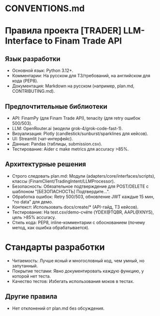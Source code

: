 # CONVENTIONS.md
# Правила проекта [TRADER] LLM-Interface to Finam Trade API

## Язык разработки
- Основной язык: Python 3.12+.
- Комментарии: На русском для ТЗ/требований, на английском для кода (PEP8).
- Документация: Markdown на русском (например, plan.md, CONTRIBUTING.md).

## Предпочтительные библиотеки
- API: FinamPy (для Finam Trade API), tenacity (для retry ошибок 500/503).
- LLM: OpenRouter.ai (модели grok-4/grok-code-fast-1).
- Визуализация: Plotly (candlestick/sunburst/sparklines для кейсов).
- UI: Streamlit (чат-интерфейс).
- Данные: Pandas (таблицы, submission.csv).
- Тестирование: Aider с make metrics для accuracy >85%.

## Архитектурные решения
- Строго следовать plan.md: Модули (adapters/core/interfaces/scripts), классы (FinamClient/TradingIntent/LLMProcessor).
- Безопасность: Обязательное подтверждение для POST/DELETE с шаблоном "[БЕЗОПАСНОСТЬ] Подтвердите...".
- Обработка ошибок: Retry 500/503, обновление JWT каждые 15 мин, "no data" для демо.
- Контекст: Использовать docs/create/* (API-гайд, ТЗ кейсов).
- Тестирование: На test.csv/demo-счёте (YDEX@TQBR, AAPL@XNYS), цель >85% accuracy.
- Стиль кода: PEP8, inline-комментарии с обоснованием (почему метод, как ошибка обрабатывается).

# Стандарты разработки

- Читаемость: Лучше ясный и многословный код, чем умный, но запутанный.
- Покрытие тестами: Явно документировать каждую функцию, у которой нет теста.
- Качество тестов: Избегать использования моков в тестах.

## Другие правила
- Нет отклонений от plan.md без обсуждения.
